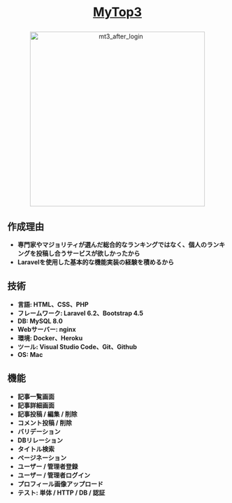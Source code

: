 # <p align="center"><a href="https://laravelmytop3.herokuapp.com/" target="_blank">MyTop3</a></p>
<p align="center"><img width="400" alt="mt3_after_login" src="https://user-images.githubusercontent.com/70275253/121835231-ad413c00-cd0b-11eb-88e2-32767d5ee40a.png"></p>

## 作成理由

- **専門家やマジョリティが選んだ総合的なランキングではなく、個人のランキングを投稿し合うサービスが欲しかったから**
- **Laravelを使用した基本的な機能実装の経験を積めるから**

## 技術

- **言語: HTML、CSS、PHP**
- **フレームワーク: Laravel 6.2、Bootstrap 4.5**
- **DB: MySQL 8.0**
- **Webサーバー: nginx**
- **環境: Docker、Heroku**
- **ツール: Visual Studio Code、Git、Github**
- **OS: Mac**

## 機能

- **記事一覧画面**
- **記事詳細画面**
- **記事投稿 / 編集 / 削除**
- **コメント投稿 / 削除**
- **バリデーション**
- **DBリレーション**
- **タイトル検索**
- **ページネーション**
- **ユーザー / 管理者登録**
- **ユーザー / 管理者ログイン**
- **プロフィール画像アップロード**
- **テスト: 単体 / HTTP / DB / 認証**
